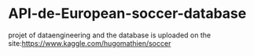 # API-de-European-soccer-database
projet of dataengineering and the database is uploaded on the site:https://www.kaggle.com/hugomathien/soccer
